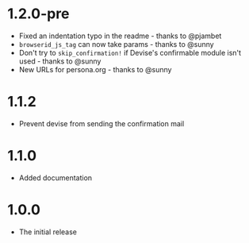 # 1.2.0-pre

* Fixed an indentation typo in the readme - thanks to @pjambet
* ```browserid_js_tag``` can now take params - thanks to @sunny
* Don't try to ```skip_confirmation!``` if Devise's confirmable module isn't used - thanks to @sunny
* New URLs for persona.org - thanks to @sunny

# 1.1.2

* Prevent devise from sending the confirmation mail

# 1.1.0

* Added documentation

# 1.0.0

* The initial release